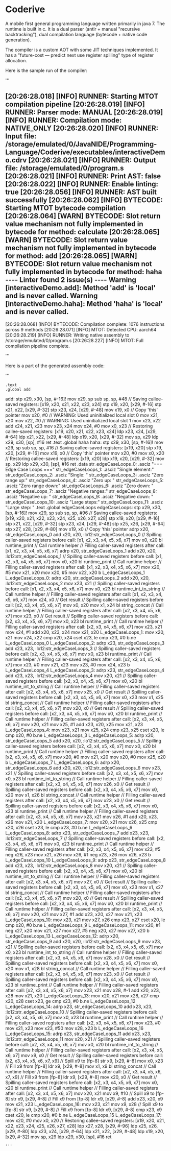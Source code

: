 # Coderive

A mobile first general programming language written primarily in java 7. The runtime is built in c. It is a dual parser (antlr + manual "recursive backtracking"), dual compilation language (bytecode + native code generation).

The compiler is a custom AOT with some JIT techniques implemented. It has a "future-cost — predict next use register spilling" type of register allocation.

Here is the sample run of the compiler:

'''

[20:26:28.018] [INFO] RUNNER: Starting MTOT compilation pipeline
[20:26:28.019] [INFO] RUNNER: Parser mode: MANUAL
[20:26:28.019] [INFO] RUNNER: Compilation mode: NATIVE_ONLY
[20:26:28.020] [INFO] RUNNER: Input file: /storage/emulated/0/JavaNIDE/Programming-Language/Coderive/executables/interactiveDemo.cdrv
[20:26:28.021] [INFO] RUNNER: Output file: /storage/emulated/0/program.s
[20:26:28.021] [INFO] RUNNER: Print AST: false
[20:26:28.022] [INFO] RUNNER: Enable linting: true
[20:26:28.056] [INFO] RUNNER: AST built successfully
[20:26:28.062] [INFO] BYTECODE: Starting MTOT bytecode compilation
[20:26:28.064] [WARN] BYTECODE: Slot return value mechanism not fully implemented in bytecode for method: calculate
[20:26:28.065] [WARN] BYTECODE: Slot return value mechanism not fully implemented in bytecode for method: add
[20:26:28.065] [WARN] BYTECODE: Slot return value mechanism not fully implemented in bytecode for method: haha
---- Linter found 2 issue(s) ----
Warning [interactiveDemo.add]: Method 'add' is 'local' and is never called.
Warning [interactiveDemo.haha]: Method 'haha' is 'local' and is never called.
----------------------------------
[20:26:28.068] [INFO] BYTECODE: Compilation complete: 1076 instructions across 9 methods
[20:26:28.071] [INFO] MTOT: Detected CPU: aarch64
[20:26:28.219] [INFO] RUNNER: Writing native assembly to /storage/emulated/0/program.s
[20:26:28.227] [INFO] MTOT: Full compilation pipeline complete.


'''

Here is a part of the generated assembly code:

'''

    .text
    .global add
add:
stp x29, x30, [sp, #-16]!
    mov x29, sp
    sub sp, sp, #48
    // Saving callee-saved registers: [x19, x20, x21, x22, x23, x24]
    stp x19, x20, [x29, #-16]
    stp x21, x22, [x29, #-32]
    stp x23, x24, [x29, #-48]
    mov x19, x0 // Copy 'this' pointer
    mov x20, #0 // WARNING: Used uninitialized local slot 0
    mov x21, x20
    mov x22, #0 // WARNING: Used uninitialized local slot 1
    mov x23, x22
    add x24, x21, x23
    mov x23, x24
    mov x24, #0
    mov x0, x23
    // Restoring callee-saved registers: [x19, x20, x21, x22, x23, x24]
    ldp x23, x24, [x29, #-64]
    ldp x21, x22, [x29, #-48]
    ldp x19, x20, [x29, #-32]
    mov sp, x29
    ldp x29, x30, [sp], #16
    ret
    .text
    .global haha
haha:
stp x29, x30, [sp, #-16]!
    mov x29, sp
    sub sp, sp, #16
    // Saving callee-saved registers: [x19, x20]
    stp x19, x20, [x29, #-16]
    mov x19, x0 // Copy 'this' pointer
    mov x20, #0
    mov x0, x20
    // Restoring callee-saved registers: [x19, x20]
    ldp x19, x20, [x29, #-32]
    mov sp, x29
    ldp x29, x30, [sp], #16
    ret
    .data
str_edgeCaseLoops_0: .asciz "=== Edge Case Loops ==="
str_edgeCaseLoops_1: .asciz "Single element:"
str_edgeCaseLoops_2: .asciz "Single: "
str_edgeCaseLoops_3: .asciz "Zero range up:"
str_edgeCaseLoops_4: .asciz "Zero up: "
str_edgeCaseLoops_5: .asciz "Zero range down:"
str_edgeCaseLoops_6: .asciz "Zero down: "
str_edgeCaseLoops_7: .asciz "Negative ranges:"
str_edgeCaseLoops_8: .asciz "Negative up: "
str_edgeCaseLoops_9: .asciz "Negative down: "
str_edgeCaseLoops_10: .asciz "Large steps:"
str_edgeCaseLoops_11: .asciz "Large step: "
    .text
    .global edgeCaseLoops
edgeCaseLoops:
stp x29, x30, [sp, #-16]!
    mov x29, sp
    sub sp, sp, #96
    // Saving callee-saved registers: [x19, x20, x21, x22, x23, x24, x25, x26, x27, x28]
    stp x19, x20, [x29, #-16]
    stp x21, x22, [x29, #-32]
    stp x23, x24, [x29, #-48]
    stp x25, x26, [x29, #-64]
    stp x27, x28, [x29, #-80]
    mov x19, x0 // Copy 'this' pointer
    adrp x20, str_edgeCaseLoops_0
    add x20, x20, :lo12:str_edgeCaseLoops_0
    // Spilling caller-saved registers before call: [x1, x2, x3, x4, x5, x6, x7]
    mov x0, x20
    bl runtime_print // Call runtime helper
    // Filling caller-saved registers after call: [x1, x2, x3, x4, x5, x6, x7]
    adrp x20, str_edgeCaseLoops_1
    add x20, x20, :lo12:str_edgeCaseLoops_1
    // Spilling caller-saved registers before call: [x1, x2, x3, x4, x5, x6, x7]
    mov x0, x20
    bl runtime_print // Call runtime helper
    // Filling caller-saved registers after call: [x1, x2, x3, x4, x5, x6, x7]
    mov x20, #5
    mov x21, x20
    mov x20, #5
    mov x22, x20
    b L_edgeCaseLoops_1
L_edgeCaseLoops_0:
    adrp x20, str_edgeCaseLoops_2
    add x20, x20, :lo12:str_edgeCaseLoops_2
    mov x23, x21
    // Spilling caller-saved registers before call: [x1, x2, x3, x4, x5, x6, x7]
    mov x0, x23
    bl runtime_int_to_string // Call runtime helper
    // Filling caller-saved registers after call: [x1, x2, x3, x4, x5, x6, x7]
    mov x24, x0 // Get result
    // Spilling caller-saved registers before call: [x2, x3, x4, x5, x6, x7]
    mov x0, x20
    mov x1, x24
    bl string_concat // Call runtime helper
    // Filling caller-saved registers after call: [x2, x3, x4, x5, x6, x7]
    mov x23, x0 // Get result
    // Spilling caller-saved registers before call: [x2, x3, x4, x5, x6, x7]
    mov x0, x23
    bl runtime_print // Call runtime helper
    // Filling caller-saved registers after call: [x2, x3, x4, x5, x6, x7]
    mov x23, x21
    mov x24, #1
    add x20, x23, x24
    mov x21, x20
L_edgeCaseLoops_1:
    mov x20, x21
    mov x24, x22
    cmp x20, x24
    cset x23, le
    cmp x23, #0
    b.ne L_edgeCaseLoops_0
L_edgeCaseLoops_2:
    adrp x23, str_edgeCaseLoops_3
    add x23, x23, :lo12:str_edgeCaseLoops_3
    // Spilling caller-saved registers before call: [x2, x3, x4, x5, x6, x7]
    mov x0, x23
    bl runtime_print // Call runtime helper
    // Filling caller-saved registers after call: [x2, x3, x4, x5, x6, x7]
    mov x23, #0
    mov x21, x23
    mov x23, #0
    mov x24, x23
    b L_edgeCaseLoops_4
L_edgeCaseLoops_3:
    adrp x23, str_edgeCaseLoops_4
    add x23, x23, :lo12:str_edgeCaseLoops_4
    mov x20, x21
    // Spilling caller-saved registers before call: [x2, x3, x4, x5, x6, x7]
    mov x0, x20
    bl runtime_int_to_string // Call runtime helper
    // Filling caller-saved registers after call: [x2, x3, x4, x5, x6, x7]
    mov x25, x0 // Get result
    // Spilling caller-saved registers before call: [x2, x3, x4, x5, x6, x7]
    mov x0, x23
    mov x1, x25
    bl string_concat // Call runtime helper
    // Filling caller-saved registers after call: [x2, x3, x4, x5, x6, x7]
    mov x20, x0 // Get result
    // Spilling caller-saved registers before call: [x2, x3, x4, x5, x6, x7]
    mov x0, x20
    bl runtime_print // Call runtime helper
    // Filling caller-saved registers after call: [x2, x3, x4, x5, x6, x7]
    mov x20, x21
    mov x25, #1
    add x23, x20, x25
    mov x21, x23
L_edgeCaseLoops_4:
    mov x23, x21
    mov x25, x24
    cmp x23, x25
    cset x20, le
    cmp x20, #0
    b.ne L_edgeCaseLoops_3
L_edgeCaseLoops_5:
    adrp x20, str_edgeCaseLoops_5
    add x20, x20, :lo12:str_edgeCaseLoops_5
    // Spilling caller-saved registers before call: [x2, x3, x4, x5, x6, x7]
    mov x0, x20
    bl runtime_print // Call runtime helper
    // Filling caller-saved registers after call: [x2, x3, x4, x5, x6, x7]
    mov x20, #0
    mov x21, x20
    mov x20, #0
    mov x25, x20
    b L_edgeCaseLoops_7
L_edgeCaseLoops_6:
    adrp x20, str_edgeCaseLoops_6
    add x20, x20, :lo12:str_edgeCaseLoops_6
    mov x23, x21
    // Spilling caller-saved registers before call: [x2, x3, x4, x5, x6, x7]
    mov x0, x23
    bl runtime_int_to_string // Call runtime helper
    // Filling caller-saved registers after call: [x2, x3, x4, x5, x6, x7]
    mov x26, x0 // Get result
    // Spilling caller-saved registers before call: [x2, x3, x4, x5, x6, x7]
    mov x0, x20
    mov x1, x26
    bl string_concat // Call runtime helper
    // Filling caller-saved registers after call: [x2, x3, x4, x5, x6, x7]
    mov x23, x0 // Get result
    // Spilling caller-saved registers before call: [x2, x3, x4, x5, x6, x7]
    mov x0, x23
    bl runtime_print // Call runtime helper
    // Filling caller-saved registers after call: [x2, x3, x4, x5, x6, x7]
    mov x23, x21
    mov x26, #1
    add x20, x23, x26
    mov x21, x20
L_edgeCaseLoops_7:
    mov x20, x21
    mov x26, x25
    cmp x20, x26
    cset x23, le
    cmp x23, #0
    b.ne L_edgeCaseLoops_6
L_edgeCaseLoops_8:
    adrp x23, str_edgeCaseLoops_7
    add x23, x23, :lo12:str_edgeCaseLoops_7
    // Spilling caller-saved registers before call: [x2, x3, x4, x5, x6, x7]
    mov x0, x23
    bl runtime_print // Call runtime helper
    // Filling caller-saved registers after call: [x2, x3, x4, x5, x6, x7]
    mov x23, #5
    neg x26, x23
    mov x21, x26
    mov x26, #1
    neg x23, x26
    mov x26, x23
    b L_edgeCaseLoops_10
L_edgeCaseLoops_9:
    adrp x23, str_edgeCaseLoops_8
    add x23, x23, :lo12:str_edgeCaseLoops_8
    mov x20, x21
    // Spilling caller-saved registers before call: [x2, x3, x4, x5, x6, x7]
    mov x0, x20
    bl runtime_int_to_string // Call runtime helper
    // Filling caller-saved registers after call: [x2, x3, x4, x5, x6, x7]
    mov x27, x0 // Get result
    // Spilling caller-saved registers before call: [x2, x3, x4, x5, x6, x7]
    mov x0, x23
    mov x1, x27
    bl string_concat // Call runtime helper
    // Filling caller-saved registers after call: [x2, x3, x4, x5, x6, x7]
    mov x20, x0 // Get result
    // Spilling caller-saved registers before call: [x2, x3, x4, x5, x6, x7]
    mov x0, x20
    bl runtime_print // Call runtime helper
    // Filling caller-saved registers after call: [x2, x3, x4, x5, x6, x7]
    mov x20, x21
    mov x27, #1
    add x23, x20, x27
    mov x21, x23
L_edgeCaseLoops_10:
    mov x23, x21
    mov x27, x26
    cmp x23, x27
    cset x20, le
    cmp x20, #0
    b.ne L_edgeCaseLoops_9
L_edgeCaseLoops_11:
    mov x20, #1
    neg x27, x20
    mov x21, x27
    mov x27, #5
    neg x20, x27
    mov x27, x20
    b L_edgeCaseLoops_13
L_edgeCaseLoops_12:
    adrp x20, str_edgeCaseLoops_9
    add x20, x20, :lo12:str_edgeCaseLoops_9
    mov x23, x21
    // Spilling caller-saved registers before call: [x2, x3, x4, x5, x6, x7]
    mov x0, x23
    bl runtime_int_to_string // Call runtime helper
    // Filling caller-saved registers after call: [x2, x3, x4, x5, x6, x7]
    mov x28, x0 // Get result
    // Spilling caller-saved registers before call: [x2, x3, x4, x5, x6, x7]
    mov x0, x20
    mov x1, x28
    bl string_concat // Call runtime helper
    // Filling caller-saved registers after call: [x2, x3, x4, x5, x6, x7]
    mov x23, x0 // Get result
    // Spilling caller-saved registers before call: [x2, x3, x4, x5, x6, x7]
    mov x0, x23
    bl runtime_print // Call runtime helper
    // Filling caller-saved registers after call: [x2, x3, x4, x5, x6, x7]
    mov x23, x21
    mov x28, #-1
    add x20, x23, x28
    mov x21, x20
L_edgeCaseLoops_13:
    mov x20, x21
    mov x28, x27
    cmp x20, x28
    cset x23, ge
    cmp x23, #0
    b.ne L_edgeCaseLoops_12
L_edgeCaseLoops_14:
    adrp x23, str_edgeCaseLoops_10
    add x23, x23, :lo12:str_edgeCaseLoops_10
    // Spilling caller-saved registers before call: [x2, x3, x4, x5, x6, x7]
    mov x0, x23
    bl runtime_print // Call runtime helper
    // Filling caller-saved registers after call: [x2, x3, x4, x5, x6, x7]
    mov x23, #0
    mov x21, x23
    mov x23, #50
    mov x28, x23
    b L_edgeCaseLoops_16
L_edgeCaseLoops_15:
    adrp x23, str_edgeCaseLoops_11
    add x23, x23, :lo12:str_edgeCaseLoops_11
    mov x20, x21
    // Spilling caller-saved registers before call: [x2, x3, x4, x5, x6, x7]
    mov x0, x20
    bl runtime_int_to_string // Call runtime helper
    // Filling caller-saved registers after call: [x2, x3, x4, x5, x6, x7]
    mov x9, x0 // Get result
    // Spilling caller-saved registers before call: [x2, x3, x4, x5, x6, x7, x9]
    // Spill x9 to [fp-8]
    str x9, [x29, #-8]
    mov x0, x23
    // Fill x9 from [fp-8]
    ldr x9, [x29, #-8]
    mov x1, x9
    bl string_concat // Call runtime helper
    // Filling caller-saved registers after call: [x2, x3, x4, x5, x6, x7, x9]
    // Fill x9 from [fp-8]
    ldr x9, [x29, #-8]
    mov x20, x0 // Get result
    // Spilling caller-saved registers before call: [x2, x3, x4, x5, x6, x7]
    mov x0, x20
    bl runtime_print // Call runtime helper
    // Filling caller-saved registers after call: [x2, x3, x4, x5, x6, x7]
    mov x20, x21
    mov x9, #10
    // Spill x9 to [fp-8]
    str x9, [x29, #-8]
    // Fill x9 from [fp-8]
    ldr x9, [x29, #-8]
    add x23, x20, x9
    mov x21, x23
L_edgeCaseLoops_16:
    mov x23, x21
    mov x9, x28
    // Spill x9 to [fp-8]
    str x9, [x29, #-8]
    // Fill x9 from [fp-8]
    ldr x9, [x29, #-8]
    cmp x23, x9
    cset x20, le
    cmp x20, #0
    b.ne L_edgeCaseLoops_15
L_edgeCaseLoops_17:
    mov x20, #0
    mov x0, x20
    // Restoring callee-saved registers: [x19, x20, x21, x22, x23, x24, x25, x26, x27, x28]
    ldp x27, x28, [x29, #-96]
    ldp x25, x26, [x29, #-80]
    ldp x23, x24, [x29, #-64]
    ldp x21, x22, [x29, #-48]
    ldp x19, x20, [x29, #-32]
    mov sp, x29
    ldp x29, x30, [sp], #16
    ret

    '''

    

